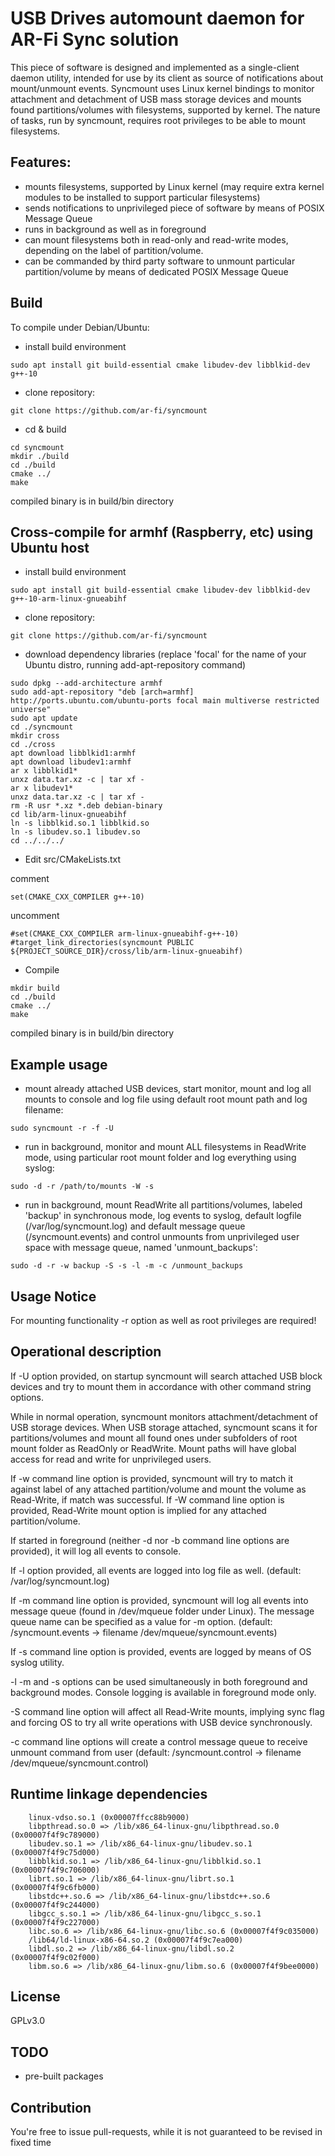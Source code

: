
# USB Drives automount daemon for AR-Fi Sync solution

This piece of software is designed and implemented as a single-client daemon utility,
intended for use by its client as source of notifications about mount/unmount events.
Syncmount uses Linux kernel bindings to monitor attachment and detachment of USB mass storage devices and mounts found partitions/volumes with filesystems, supported by kernel.
The nature of tasks, run by syncmount, requires root privileges to be able to mount filesystems.


## Features:

* mounts filesystems, supported by Linux kernel (may require extra kernel modules to be installed to support particular filesystems)
* sends notifications to unprivileged piece of software by means of POSIX Message Queue
* runs in background as well as in foreground
* can mount filesystems both in read-only and read-write modes, depending on the label of partition/volume.
* can be commanded by third party software to unmount particular partition/volume by means of dedicated POSIX Message Queue

## Build 
To compile under Debian/Ubuntu:

* install build environment
```
sudo apt install git build-essential cmake libudev-dev libblkid-dev g++-10
```

* clone repository:
```
git clone https://github.com/ar-fi/syncmount
```

* cd & build
```
cd syncmount
mkdir ./build
cd ./build
cmake ../
make
```
compiled binary is in build/bin directory

## Cross-compile for armhf (Raspberry, etc) using Ubuntu host

* install build environment
```
sudo apt install git build-essential cmake libudev-dev libblkid-dev g++-10-arm-linux-gnueabihf
```

* clone repository:
```
git clone https://github.com/ar-fi/syncmount
```

* download dependency libraries (replace 'focal' for the name of your Ubuntu distro, running add-apt-repository command)
```
sudo dpkg --add-architecture armhf
sudo add-apt-repository "deb [arch=armhf] http://ports.ubuntu.com/ubuntu-ports focal main multiverse restricted universe"
sudo apt update
cd ./syncmount
mkdir cross
cd ./cross
apt download libblkid1:armhf
apt download libudev1:armhf
ar x libblkid1*
unxz data.tar.xz -c | tar xf -
ar x libudev1*
unxz data.tar.xz -c | tar xf -
rm -R usr *.xz *.deb debian-binary
cd lib/arm-linux-gnueabihf
ln -s libblkid.so.1 libblkid.so
ln -s libudev.so.1 libudev.so
cd ../../../
```

* Edit src/CMakeLists.txt

comment 
```
set(CMAKE_CXX_COMPILER g++-10)
```

uncomment 
```
#set(CMAKE_CXX_COMPILER arm-linux-gnueabihf-g++-10)
#target_link_directories(syncmount PUBLIC ${PROJECT_SOURCE_DIR}/cross/lib/arm-linux-gnueabihf)
```

* Compile
```
mkdir build
cd ./build
cmake ../
make
```
compiled binary is in build/bin directory

## Example usage

* mount already attached USB devices, start monitor, mount and log all mounts to console and log file using default root mount path and log filename:
```
sudo syncmount -r -f -U
```
* run in background, monitor and mount ALL filesystems in ReadWrite mode, using particular root mount folder and log everything using syslog:
```
sudo -d -r /path/to/mounts -W -s
```
* run in background, mount ReadWrite all partitions/volumes, labeled 'backup' in synchronous mode, log events to syslog, default logfile (/var/log/syncmount.log) and default message queue (/syncmount.events) and control unmounts from unprivileged user space with message queue, named 'unmount_backups':
```
sudo -d -r -w backup -S -s -l -m -c /unmount_backups
```

## Usage Notice
For mounting functionality -r option as well as root privileges are required!


## Operational description

If -U option provided, on startup syncmount will search attached USB block devices and try to mount them in accordance with other command string options.

While in normal operation, syncmount monitors attachment/detachment of USB storage devices.
When USB storage attached, syncmount scans it for partitions/volumes and mount all found ones under subfolders of root mount folder as ReadOnly or ReadWrite. Mount paths will have global access for read and write for unprivileged users. 

If -w command  line option is provided, syncmount will try to match it against label of any attached partition/volume and mount the volume as Read-Write, if match was successful. If -W command line option is provided, Read-Write mount option is implied for any attached partition/volume.

If started in foreground (neither -d nor -b command line options are provided), it will log all
events to console.

If -l option provided, all events are logged into log file as well. (default: /var/log/syncmount.log)

If -m command line option is provided, syncmount will log all events into message 
queue (found in /dev/mqueue folder under Linux). The message queue name can be specified as a value for -m option. (default: /syncmount.events -> filename /dev/mqueue/syncmount.events)

If -s command line option is provided, events are logged by means of OS syslog utility.

-l -m and -s options can be used simultaneously in both foreground and background modes.
Console logging is available in foreground mode only.

-S command line option will affect all Read-Write mounts, implying sync flag and forcing OS to try all write operations with USB device synchronously.

-c command line options will create a control message queue to receive unmount command from user (default: /syncmount.control -> filename /dev/mqueue/syncmount.control)


## Runtime linkage dependencies

```
	linux-vdso.so.1 (0x00007ffcc88b9000)
	libpthread.so.0 => /lib/x86_64-linux-gnu/libpthread.so.0 (0x00007f4f9c789000)
	libudev.so.1 => /lib/x86_64-linux-gnu/libudev.so.1 (0x00007f4f9c75d000)
	libblkid.so.1 => /lib/x86_64-linux-gnu/libblkid.so.1 (0x00007f4f9c706000)
	librt.so.1 => /lib/x86_64-linux-gnu/librt.so.1 (0x00007f4f9c6fb000)
	libstdc++.so.6 => /lib/x86_64-linux-gnu/libstdc++.so.6 (0x00007f4f9c244000)
	libgcc_s.so.1 => /lib/x86_64-linux-gnu/libgcc_s.so.1 (0x00007f4f9c227000)
	libc.so.6 => /lib/x86_64-linux-gnu/libc.so.6 (0x00007f4f9c035000)
	/lib64/ld-linux-x86-64.so.2 (0x00007f4f9c7ea000)
	libdl.so.2 => /lib/x86_64-linux-gnu/libdl.so.2 (0x00007f4f9c02f000)
	libm.so.6 => /lib/x86_64-linux-gnu/libm.so.6 (0x00007f4f9bee0000)
```

## License

GPLv3.0

## TODO

* pre-built packages

## Contribution

You're free to issue pull-requests, while it is not guaranteed to be revised in fixed time



